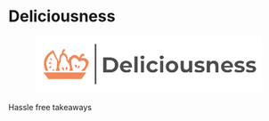 # Deliciousness

<p align="center">
  <img src="https://github.com/Bartekm1996/TakeAway/blob/main/assets/icons/Deliciousness.png" />
</p>

Hassle free takeaways 

